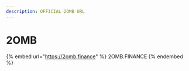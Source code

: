 ```yaml
---
description: OFFICIAL 2OMB URL
---
```


# 2OMB

{% embed url="https://2omb.finance" %}
2OMB.FINANCE
{% endembed %}
